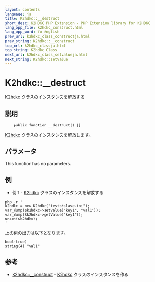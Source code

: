 ```yaml
---
layout: contents
language: ja
title: K2hdkc::__destruct
short_desc: K2HDKC PHP Extension - PHP Extension library for K2HDKC
lang_opp_file: k2hdkc_construct.html
lang_opp_word: To English
prev_url: k2hdkc_class_constructja.html
prev_string: K2hdkc::__construct
top_url: k2hdkc_classja.html
top_string: K2hdkc Class
next_url: k2hdkc_class_setvalueja.html
next_string: K2hdkc::setValue
---
```


# K2hdkc::__destruct
[K2hdkc](k2hdkc_classja.html) クラスのインスタンスを解放する

## 説明

```
    public function __destruct() {}
```

[K2hdkc](k2hdkc_classja.html) クラスのインスタンスを解放します。

## パラメータ
This function has no parameters.

## 例
- 例 1 - [K2hdkc](k2hdkc_classja.html) クラスのインスタンスを解放する

```
php -r '
k2hdkc = new K2hdkc("tests/slave.ini");
var_dump($k2hdkc->setValue("key1", "val1"));
var_dump($k2hdkc->getValue("key1"));
unset($k2hdkc);
'
```

上の例の出力は以下となります。

```
bool(true)
string(4) "val1"
```

## 参考
- [K2hdkc::__construct](k2hdkc_class_constructja.html) - [K2hdkc](k2hdkc_classja.html) クラスのインスタンスを作る
